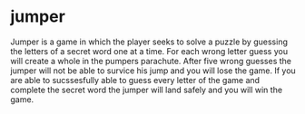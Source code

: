 # jumper

Jumper is a game in which the player seeks to solve a puzzle by guessing the letters of a secret word one at a time.
For each wrong letter guess you will create a whole in the pumpers parachute.
After five wrong guesses the jumper will not be able to survice his jump and you will lose the game. 
If you are able to sucssesfully able to guess every letter of the game and complete the secret word the jumper will land safely and you will win the game. 
